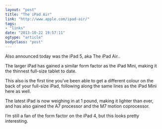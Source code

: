 ```yaml
---
layout: "post"
title: "The iPad Air"
link: "http://www.apple.com/ipad-air/"
tags: 
- "links"
date: "2013-10-22 19:57:11"
ogtype: "article"
bodyclass: "post"
---
```


Also announced today was the iPad 5, aka The iPad Air..

The larger iPad has gained a similar form factor as the iPad Mini, making it the thinnest full-size tablet to date.

This also is the first tine you’ve been able to get a different colour on the back of your full-size iPad, following along the same lines as the iPad Mini here as well.

The latest iPad is now weighing in at 1 pound, making it lighter than ever, and has also gained the A7 processor and the M7 motion coprocessor.

I’m still a fan of the form factor on the iPad 4, but this looks pretty interesting.